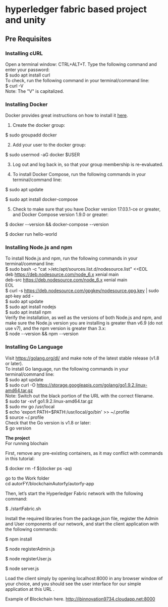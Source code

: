 # hyperledger fabric based project and unity

## Pre Requisites
### Installing cURL
Open a terminal window: CTRL+ALT+T.
Type the following command and enter your password:<br/>
$ sudo apt install curl <br/>
To check, run the following command in your terminal/command line:<br/>
$ curl -V <br/>
Note: The "V" is capitalized.<br/>
### Installing Docker
Docker provides great instructions on how to install it [here](https://docs.docker.com/install/linux/docker-ce/ubuntu/).<br/>
1. Create the docker group:

$ sudo groupadd docker

2. Add your user to the docker group:

$ sudo usermod -aG docker $USER

3. Log out and log back in, so that your group membership is re-evaluated.

4. To install Docker Compose, run the following commands in your terminal/command line:

$ sudo apt update

$ sudo apt install docker-compose

5. Check to make sure that you have Docker version 17.03.1-ce or greater, and Docker Compose version 1.9.0 or greater:

$ docker --version && docker-compose --version

$ docker run hello-world
### Installing Node.js and npm
To install Node.js and npm, run the following commands in your terminal/command line:<br/>
$ sudo bash -c "cat >/etc/apt/sources.list.d/nodesource.list" <<EOL<br/>
deb https://deb.nodesource.com/node_6.x xenial main<br/>
deb-src https://deb.nodesource.com/node_6.x xenial main<br/>
EOL<br/>
$ curl -s https://deb.nodesource.com/gpgkey/nodesource.gpg.key | sudo apt-key add -<br/>
$ sudo apt update<br/>
$ sudo apt install nodejs<br/>
$ sudo apt install npm<br/>
Verify the installation, as well as  the versions of both Node.js and npm, and make sure the Node.js version you are installing is greater than v6.9 (do not use v7), and the npm version is greater than 3.x:<br/>
$ node --version && npm --version<br/>
### Installing Go Language<br/>
Visit https://golang.org/dl/ and make note of the latest stable release (v1.8 or later).<br/>
To install Go language, run the following commands in your terminal/command line:<br/>
$ sudo apt update<br/>
$ sudo curl -O https://storage.googleapis.com/golang/go1.9.2.linux-amd64.tar.gz <br/>
Note: Switch out the black portion of the URL with the correct filename.<br/>
$ sudo tar -xvf go1.9.2.linux-amd64.tar.gz<br/>
$ sudo mv go /usr/local<br/>
$ echo 'export PATH=$PATH:/usr/local/go/bin' >> ~/.profile<br/>
$ source ~/.profile<br/>
Check that the Go version is v1.8 or later:<br/>
$ go version<br/>

<b>The project</b>  <br>
For running blochain 

First, remove any pre-existing containers, as it may conflict with commands in this tutorial:

$ docker rm -f $(docker ps -aq)

go to the Work folder <br/>
cd   autorFY/blockchainAutorfy/autorfy-app

Then, let’s start the Hyperledger Fabric network with the following command:

$ ./startFabric.sh

Install the required libraries from the package.json file, register the Admin and User components of our network, and start the client application with the following commands:

$ npm install

$ node registerAdmin.js

$ node registerUser.js

$ node server.js

Load the client simply by opening localhost:8000 in any browser window of your choice, and you should see the user interface for our simple application at this URL .

Example of Blockchain here.   http://ibinnovation9734.cloudapp.net:8000 
